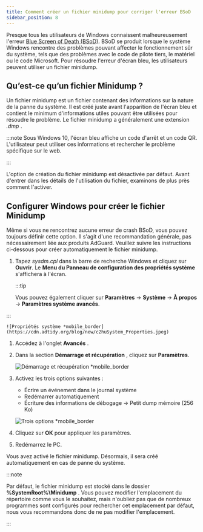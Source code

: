 ```yaml
---
title: Comment créer un fichier minidump pour corriger l'erreur BSoD
sidebar_position: 8
---
```


Presque tous les utilisateurs de Windows connaissent malheureusement l'erreur [Blue Screen of Death (BSoD)](https://en.wikipedia.org/wiki/Blue_screen_of_death). BSoD se produit lorsque le système Windows rencontre des problèmes pouvant affecter le fonctionnement sûr du système, tels que des problèmes avec le code de pilote tiers, le matériel ou le code Microsoft. Pour résoudre l'erreur d'écran bleu, les utilisateurs peuvent utiliser un fichier minidump.

## Qu’est-ce qu’un fichier Minidump ?

Un fichier minidump est un fichier contenant des informations sur la nature de la panne du système. Il est créé juste avant l'apparition de l'écran bleu et contient le minimum d'informations utiles pouvant être utilisées pour résoudre le problème. Le fichier minidump a généralement une extension *.dmp* .

:::note
Sous Windows 10, l'écran bleu affiche un code d'arrêt et un code QR. L'utilisateur peut utiliser ces informations et rechercher le problème spécifique sur le web.

:::

L'option de création du fichier minidump est désactivée par défaut. Avant d'entrer dans les détails de l'utilisation du fichier, examinons de plus près comment l'activer.

## Configurer Windows pour créer le fichier Minidump

Même si vous ne rencontrez aucune erreur de crash BSoD, vous pouvez toujours définir cette option. Il s'agit d'une recommandation générale, pas nécessairement liée aux produits AdGuard. Veuillez suivre les instructions ci-dessous pour créer automatiquement le fichier minidump.

 1. Tapez *sysdm.cpl* dans la barre de recherche Windows et cliquez sur **Ouvrir**. Le **Menu du Panneau de configuration des propriétés système** s'affichera à l'écran.

    :::tip

    Vous pouvez également cliquer sur **Paramètres** →  **Système** →  **À propos** →  **Paramètres système avancés**.


:::

    ![Propriétés système *mobile_border](https://cdn.adtidy.org/blog/new/c2huSystem_Properties.jpeg)

 1. Accédez à l'onglet **Avancés** .
 1. Dans la section **Démarrage et récupération** , cliquez sur **Paramètres**.

    ![Démarrage et récupération *mobile_border](https://cdn.adtidy.org/blog/new/1dmybiStartup_and_Recovery.png)

 1. Activez les trois options suivantes :

    - Écrire un événement dans le journal système
    - Redémarrer automatiquement
    - Écriture des informations de débogage → Petit dump mémoire (256 Ko)

    ![Trois options *mobile_border](https://cdn.adtidy.org/blog/new/nmr4eThree_options.png)

 1. Cliquez sur **OK** pour appliquer les paramètres.
 1. Redémarrez le PC.

Vous avez activé le fichier minidump. Désormais, il sera créé automatiquement en cas de panne du système.

:::note

Par défaut, le fichier minidump est stocké dans le dossier **%SystemRoot%\Minidump** . Vous pouvez modifier l'emplacement du répertoire comme vous le souhaitez, mais n'oubliez pas que de nombreux programmes sont configurés pour rechercher cet emplacement par défaut, nous vous recommandons donc de ne pas modifier l'emplacement.

:::
